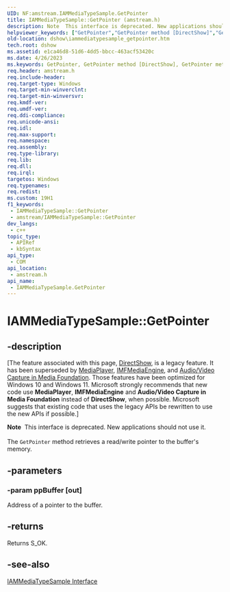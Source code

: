 ```yaml
---
UID: NF:amstream.IAMMediaTypeSample.GetPointer
title: IAMMediaTypeSample::GetPointer (amstream.h)
description: Note  This interface is deprecated. New applications should not use it. The GetPointer method retrieves a read/write pointer to the buffer's memory.
helpviewer_keywords: ["GetPointer","GetPointer method [DirectShow]","GetPointer method [DirectShow]","IAMMediaTypeSample interface","IAMMediaTypeSample interface [DirectShow]","GetPointer method","IAMMediaTypeSample.GetPointer","IAMMediaTypeSample::GetPointer","IAMMediaTypeSampleGetPointer","amstream/IAMMediaTypeSample::GetPointer","dshow.iammediatypesample_getpointer"]
old-location: dshow\iammediatypesample_getpointer.htm
tech.root: dshow
ms.assetid: e1ca46d8-51d6-4dd5-bbcc-463acf53420c
ms.date: 4/26/2023
ms.keywords: GetPointer, GetPointer method [DirectShow], GetPointer method [DirectShow],IAMMediaTypeSample interface, IAMMediaTypeSample interface [DirectShow],GetPointer method, IAMMediaTypeSample.GetPointer, IAMMediaTypeSample::GetPointer, IAMMediaTypeSampleGetPointer, amstream/IAMMediaTypeSample::GetPointer, dshow.iammediatypesample_getpointer
req.header: amstream.h
req.include-header: 
req.target-type: Windows
req.target-min-winverclnt: 
req.target-min-winversvr: 
req.kmdf-ver: 
req.umdf-ver: 
req.ddi-compliance: 
req.unicode-ansi: 
req.idl: 
req.max-support: 
req.namespace: 
req.assembly: 
req.type-library: 
req.lib: 
req.dll: 
req.irql: 
targetos: Windows
req.typenames: 
req.redist: 
ms.custom: 19H1
f1_keywords:
 - IAMMediaTypeSample::GetPointer
 - amstream/IAMMediaTypeSample::GetPointer
dev_langs:
 - c++
topic_type:
 - APIRef
 - kbSyntax
api_type:
 - COM
api_location:
 - amstream.h
api_name:
 - IAMMediaTypeSample.GetPointer
---
```


# IAMMediaTypeSample::GetPointer


## -description

\[The feature associated with this page, [DirectShow](/windows/win32/directshow/directshow), is a legacy feature. It has been superseded by [MediaPlayer](/uwp/api/Windows.Media.Playback.MediaPlayer), [IMFMediaEngine](/windows/win32/api/mfmediaengine/nn-mfmediaengine-imfmediaengine), and [Audio/Video Capture in Media Foundation](windows/win32/medfound/audio-video-capture-in-media-foundation). Those features have been optimized for Windows 10 and Windows 11. Microsoft strongly recommends that new code use **MediaPlayer**, **IMFMediaEngine** and **Audio/Video Capture in Media Foundation** instead of **DirectShow**, when possible. Microsoft suggests that existing code that uses the legacy APIs be rewritten to use the new APIs if possible.\]

<div class="alert"><b>Note</b>  This interface is deprecated. New applications should not use it.</div>
<div> </div>
The <code>GetPointer</code> method retrieves a read/write pointer to the buffer's memory.

## -parameters

### -param ppBuffer [out]

Address of a pointer to the buffer.

## -returns

Returns S_OK.

## -see-also

<a href="/windows/desktop/api/amstream/nn-amstream-iammediatypesample">IAMMediaTypeSample Interface</a>